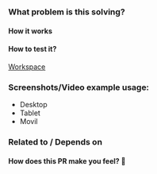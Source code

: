 ### What problem is this solving?

#### How it works

#### How to test it?

[Workspace]()

### Screenshots/Video example usage:
- Desktop
- Tablet
- Movil

### Related to / Depends on

#### How does this PR make you feel? :link:
![]()
